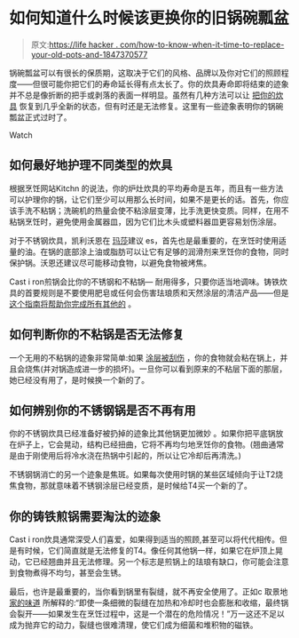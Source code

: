 # 如何知道什么时候该更换你的旧锅碗瓢盆

> 原文:[https://life hacker . com/how-to-know-when-it-time-to-replace-your-old-pots-and-1847370577](https://lifehacker.com/how-to-know-when-its-time-to-replace-your-old-pots-and-1847370577)

锅碗瓢盆可以有很长的保质期，这取决于它们的风格、品牌以及你对它们的照顾程度——但很可能你把它们的寿命延长得有点太长了。你的炊具寿命即将结束的迹象并不总是像折断的把手或剥落的表面一样明显。虽然有几种方法可以让 [把你的炊具](https://lifehacker.com/when-should-i-replace-old-cookware-5982821) 恢复到几乎全新的状态，但有时还是无法修复。这里有一些迹象表明你的锅碗瓢盆正式过时了。

Watch

## 如何最好地护理不同类型的炊具

根据烹饪网站Kitchn 的说法，你的炉灶炊具的平均寿命是五年，而且有一些方法可以护理你的锅，让它们至少可以用那么长时间，如果不是更长的话。首先，你应该手洗不粘锅；洗碗机的热量会使不粘涂层变薄，比手洗更快变质。同样，在用不粘锅烹饪时，避免使用金属器皿，因为它们比木头或塑料器皿更容易划伤涂层。

对于不锈钢炊具，凯利沃恩在 [玛莎](https://www.marthastewart.com/7617742/how-care-stainless-steel-pan-prevent-burning-warping)建议 es，首先也是最重要的，在烹饪时使用适量的油。在锅的底部涂上油或脂肪可以让它有足够的润滑剂来烹饪你的食物，同时保护锅。沃恩还建议尽可能移动食物，以避免食物被烤焦。

Cast i ron煎锅会比你的不锈钢和不粘锅— 耐用得多，只要你适当地调味。铸铁炊具的首要规则是不要使用肥皂或任何会伤害珐琅质和天然涂层的清洁产品——但是 [这个指南将帮助你完成所有其他的](https://lifehacker.com/why-you-should-season-your-cast-iron-the-wrong-way-1843447192) 。

## 如何判断你的不粘锅是否无法修复

一个无用的不粘锅的迹象非常简单:如果 [涂层被刮伤](https://kitchenseer.com/when-throw-away-nonstick-pans/) ，你的食物就会粘在锅上，并且会烧焦(并对锅造成进一步的损坏)。一旦你可以看到原来的不粘层下面的那层，她已经没有用了，是时候换一个新的了。

## 如何辨别你的不锈钢锅是否不再有用

你的不锈钢炊具已经准备好被扔掉的迹象比其他锅更加微妙 。如果你把平底锅放在炉子上，它会晃动，结构已经扭曲，它将不再均匀地烹饪你的食物。(翘曲通常是由于刚使用后将冷水浇在热锅中引起的，所以让它冷却后再清洗。)

不锈钢锅消亡的另一个迹象是焦斑。如果每次使用时锅的某些区域倾向于让T2烧焦食物，那就意味着不锈钢涂层已经变质，是时候给T4买一个新的了。

## 你的铸铁煎锅需要淘汰的迹象

Cast i ron炊具通常深受人们喜爱，如果得到适当的照顾,甚至可以将代代相传。但是有时候，它们简直就是无法修复的T4。像任何其他锅一样，如果它在炉顶上晃动，它已经翘曲并且无法修理。另一个标志是煎锅上的珐琅有缺口，你可能会注意到食物煮得不均匀，甚至会生锈。

最后，也许是最重要的，当你看到锅里有裂缝，就不再安全使用了。正如c 取景地 [家的味道](https://www.tasteofhome.com/article/this-is-when-to-throw-away-a-cast-iron-skillet/) 所解释的:“即使一条细微的裂缝在加热和冷却时也会膨胀和收缩，最终锅会裂开——如果发生在烹饪过程中，这是一个潜在的危险情况！”万一这还不足以成为抛弃它的动力，裂缝也很难清理，使它们成为细菌和堆积物的磁铁。